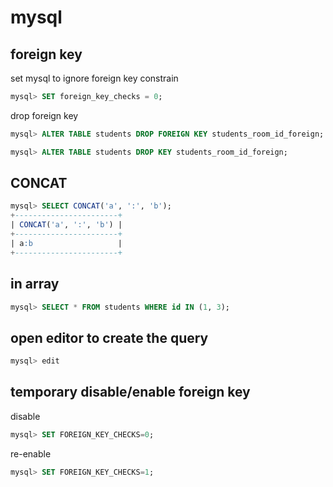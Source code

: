 # mysql

## foreign key

set mysql to ignore foreign key constrain

```sql
mysql> SET foreign_key_checks = 0;
```

drop foreign key

```sql
mysql> ALTER TABLE students DROP FOREIGN KEY students_room_id_foreign;

mysql> ALTER TABLE students DROP KEY students_room_id_foreign;
```

## CONCAT

```sql
mysql> SELECT CONCAT('a', ':', 'b');
+-----------------------+
| CONCAT('a', ':', 'b') |
+-----------------------+
| a:b                   |
+-----------------------+
```

## in array

```sql
mysql> SELECT * FROM students WHERE id IN (1, 3);
```

## open editor to create the query

```sql
mysql> edit
```

## temporary disable/enable foreign key

disable

```sql
mysql> SET FOREIGN_KEY_CHECKS=0;
```

re-enable

```sql
mysql> SET FOREIGN_KEY_CHECKS=1;
```
